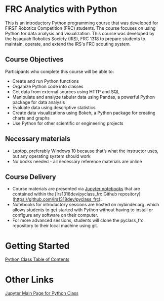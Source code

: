 # FRC Analytics with Python
This is an introductory Python programming course that was developed for
FIRST Robotics Competition (FRC) students. The course focuses on using
Python for data analysis and visualization. This course was developed by
the Issaquah Robotics Society (IRS), FRC 1318 to prepare students to
maintain, operate, and extend the IRS's FRC scouting system.

## Course Objectives
Participants who complete this course will be able to:
* Create and run Python functions
* Organize Python code into classes
* Get data from external sources using HTTP and SQL
* Manipulate and analyze tabular data using Pandas, a powerful Python
  package for data analysis
* Evaluate data using descriptive statistics
* Create data visualizations using Bokeh, a Python package for creating
  charts and graphs
* Use Python for other scientific or engineering projects

## Necessary materials
* Laptop, preferably Windows 10 because that’s what the instructor uses,
  but any operating system should work
* No books needed - all necessary reference materials are online

## Course Delivery
* Course materials are presented via [Jupyter
  notebooks](http://jupyter.org) that are contained within the
  [irs1318dev/pyclass_frc Github repository]
  (https://github.com/irs1318dev/pyclass_frc).
* Notebooks for introductory sessions are hosted on mybinder.org, which
  allows students to get started with Python without having to install
  or configure any software on their computer.
* For more advanced sessions, students will clone the pyclass_frc
  repository to their local machine using git.

# Getting Started
[Python Class Table of Contents](https://mybinder.org/v2/gh/irs1318dev/pyclass_frc/master?filepath=index.ipynb)

# Other Links
[Jupyter Main Page for Python Class](https://mybinder.org/v2/gh/irs1318dev/pyclass_frc/master)